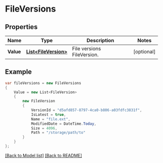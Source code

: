 # FileVersions
## Properties
Name | Type | Description | Notes
------------ | ------------- | ------------- | -------------
**Value** | [**List&lt;FileVersion&gt;**](FileVersion.md) | File versions FileVersion. | [optional] 


## Example
```csharp
var fileVersions = new FileVersions
{
    Value = new List<FileVersion>
    {
        new FileVersion
        {
            VersionId = "d5afd857-8797-4ca0-b806-a03fdfc3831f",
            IsLatest = true,
            Name = "file.ext",
            ModifiedDate = DateTime.Today,
            Size = 4096,
            Path = "/storage/path/to"
        }
    }
};
```

[[Back to Model list]](Models.md) [[Back to README]](README.md)

